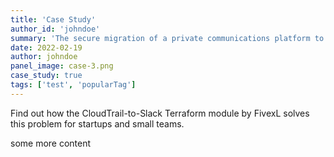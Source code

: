 ```yaml
---
title: 'Case Study'
author_id: 'johndoe'
summary: 'The secure migration of a private communications platform to a modernized digital infrastructure on the AWS cloud'
date: 2022-02-19
author: johndoe
panel_image: case-3.png
case_study: true
tags: ['test', 'popularTag']
---
```

Find out how the CloudTrail-to-Slack Terraform module by FivexL solves this problem for startups and small teams.

some more content
